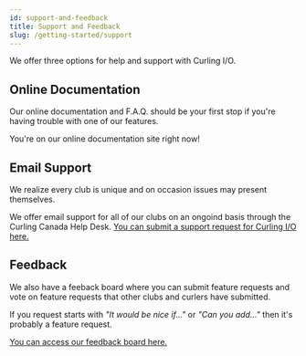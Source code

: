 ```yaml
---
id: support-and-feedback
title: Support and Feedback
slug: /getting-started/support
---
```


We offer three options for help and support with Curling I/O.

## Online Documentation

Our online documentation and F.A.Q. should be your first stop if you're having trouble with one of our features.

You're on our online documentation site right now!

## Email Support

We realize every club is unique and on occasion issues may present themselves.

We offer email support for all of our clubs on an ongoind basis through the Curling Canada Help Desk.
[You can submit a support request for Curling I/O here.](https://help.curling.ca/hc/en-us/requests/new)


## Feedback

We also have a feeback board where you can submit feature requests and vote on feature requests that other clubs and curlers have submitted.

If you request starts with _"It would be nice if..."_ or _"Can you add..."_ then it's probably a feature request.

[You can access our feedback board here.](https://curling.canny.io/)
